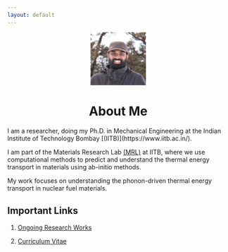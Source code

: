 ```yaml
---
layout: default
---
```

<p align="center">
  <img width="25%" height="25%" src="1_1.jpg">
</p>

<h1 style="text-align: center;">About Me</h1> 
I am a researcher, doing my Ph.D. in Mechanical Engineering at the Indian Institute of Technology Bombay [(IITB)](https://www.iitb.ac.in/). 

I am part of the Materials Research Lab [(MRL)](https://www.me.iitb.ac.in/~a_jain/) at IITB, where we use computational methods to predict and understand the thermal energy transport in materials using ab-initio methods. 

My work focuses on understanding the phonon-driven thermal energy transport in nuclear fuel materials.

## Important Links
1. [Ongoing Research Works](https://nidheeshvirakante.github.io/research.html)
  
2. [Curriculum Vitae](https://nidheeshvirakante.github.io/cv.pdf)
